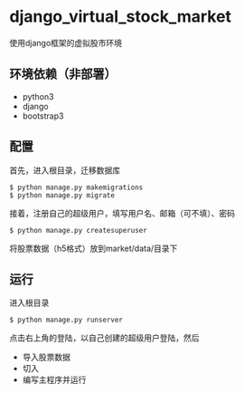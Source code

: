 # django_virtual_stock_market
使用django框架的虚拟股市环境

## 环境依赖（非部署）

* python3
* django
* bootstrap3

## 配置

首先，进入根目录，迁移数据库

```
$ python manage.py makemigrations
$ python manage.py migrate
```

接着，注册自己的超级用户，填写用户名、邮箱（可不填）、密码

```
$ python manage.py createsuperuser
```

将股票数据（h5格式）放到market/data/目录下

## 运行

进入根目录

```
$ python manage.py runserver
```

点击右上角的登陆，以自己创建的超级用户登陆，然后

* 导入股票数据
* 切入
* 编写主程序并运行

